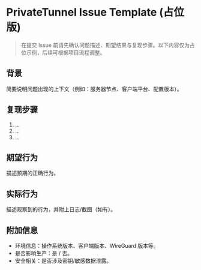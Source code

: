 # PrivateTunnel Issue Template (占位版)

> 在提交 Issue 前请先确认问题描述、期望结果与复现步骤。以下内容仅为占位示例，后续可根据项目流程调整。

## 背景
简要说明问题出现的上下文（例如：服务器节点、客户端平台、配置版本）。

## 复现步骤
1. ...
2. ...
3. ...

## 期望行为
描述预期的正确行为。

## 实际行为
描述观察到的行为，并附上日志/截图（如有）。

## 附加信息
- 环境信息：操作系统版本、客户端版本、WireGuard 版本等。
- 是否影响生产：是 / 否。
- 安全相关：是否涉及密钥/敏感数据泄露。
